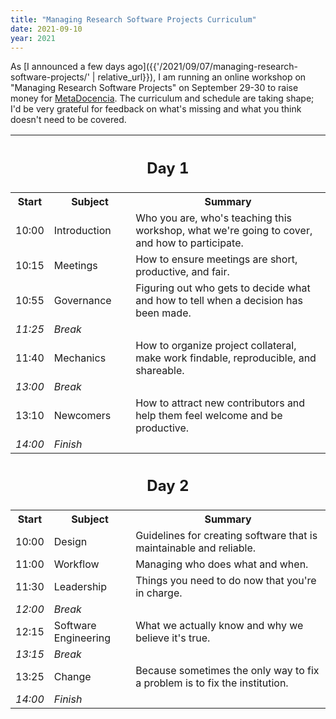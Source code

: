 ```yaml
---
title: "Managing Research Software Projects Curriculum"
date: 2021-09-10
year: 2021
---
```


As [I announced a few days ago]({{'/2021/09/07/managing-research-software-projects/' | relative_url}}),
I am running an online workshop on "Managing Research Software Projects" on September 29-30
to raise money for [MetaDocencia](https://www.metadocencia.org/).
The curriculum and schedule are taking shape;
I'd be very grateful for feedback on what's missing
and what you think doesn't need to be covered.

<div align="center">
  <table width="90%">
    <tr>
      <th colspan="3"><h2>Day 1</h2></th>
    </tr>
    <tr>
      <th>Start</th>
      <th>Subject</th>
      <th>Summary</th>
    </tr>
    <tr>
      <td>10:00</td>
      <td>Introduction</td>
      <td>Who you are, who's teaching this workshop, what we're going to cover, and how to participate.</td>
    </tr>
    <tr>
      <td>10:15</td>
      <td>Meetings</td>
      <td>How to ensure meetings are short, productive, and fair.</td>
    </tr>
    <tr>
      <td>10:55</td>
      <td>Governance</td>
      <td>Figuring out who gets to decide what and how to tell when a decision has been made.</td>
    </tr>
    <tr>
      <td><em>11:25</em></td>
      <td colspan="2"><em>Break</em></td>
    </tr>
    <tr>
      <td>11:40</td>
      <td>Mechanics</td>
      <td>How to organize project collateral, make work findable, reproducible, and shareable.</td>
    </tr>
    <tr>
      <td><em>13:00</em></td>
      <td colspan="2"><em>Break</em></td>
    </tr>
    <tr>
      <td>13:10</td>
      <td>Newcomers</td>
      <td>How to attract new contributors and help them feel welcome and be productive.</td>
    </tr>
    <tr>
      <td><em>14:00</em></td>
      <td colspan="2"><em>Finish</em></td>
    </tr>
    <tr>
      <th colspan="3"><h2>Day 2</h2></th>
    </tr>
    <tr>
      <th>Start</th>
      <th>Subject</th>
      <th>Summary</th>
    </tr>
    <tr>
      <td>10:00</td>
      <td>Design</td>
      <td>Guidelines for creating software that is maintainable and reliable.</td>
    </tr>
    <tr>
      <td>11:00</td>
      <td>Workflow</td>
      <td>Managing who does what and when.</td>
    </tr>
    <tr>
      <td>11:30</td>
      <td>Leadership</td>
      <td>Things you need to do now that you're in charge.</td>
    </tr>
    <tr>
      <td><em>12:00</em></td>
      <td colspan="2"><em>Break</em></td>
    </tr>
    <tr>
      <td>12:15</td>
      <td>Software Engineering</td>
      <td>What we actually know and why we believe it's true.</td>
    </tr>
    <tr>
      <td><em>13:15</em></td>
      <td colspan="2"><em>Break</em></td>
    </tr>
    <tr>
      <td>13:25</td>
      <td>Change</td>
      <td>Because sometimes the only way to fix a problem is to fix the institution.</td>
    </tr>
    <tr>
      <td><em>14:00</em></td>
      <td colspan="2"><em>Finish</em></td>
    </tr>
  </table>
</div>

